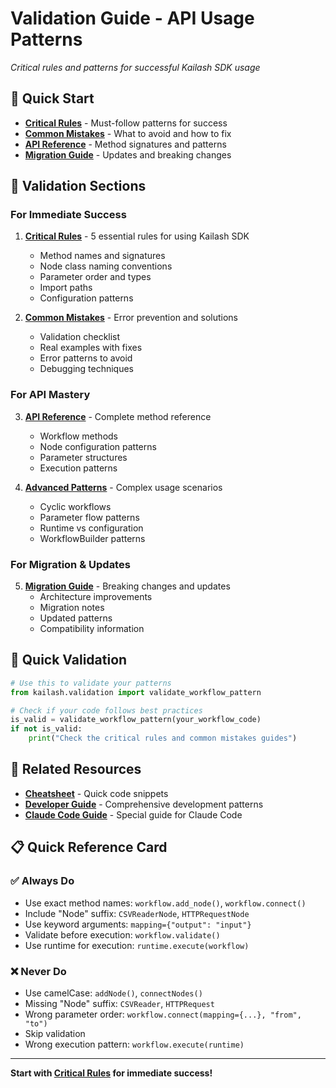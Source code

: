 # Validation Guide - API Usage Patterns

*Critical rules and patterns for successful Kailash SDK usage*

## 🎯 **Quick Start**
- **[Critical Rules](critical-rules.md)** - Must-follow patterns for success
- **[Common Mistakes](common-mistakes.md)** - What to avoid and how to fix
- **[API Reference](api-reference.md)** - Method signatures and patterns
- **[Migration Guide](migration-guide.md)** - Updates and breaking changes

## 📁 **Validation Sections**

### **For Immediate Success**
1. **[Critical Rules](critical-rules.md)** - 5 essential rules for using Kailash SDK
   - Method names and signatures
   - Node class naming conventions
   - Parameter order and types
   - Import paths
   - Configuration patterns

2. **[Common Mistakes](common-mistakes.md)** - Error prevention and solutions
   - Validation checklist
   - Real examples with fixes
   - Error patterns to avoid
   - Debugging techniques

### **For API Mastery**
3. **[API Reference](api-reference.md)** - Complete method reference
   - Workflow methods
   - Node configuration patterns
   - Parameter structures
   - Execution patterns

4. **[Advanced Patterns](advanced-patterns.md)** - Complex usage scenarios
   - Cyclic workflows
   - Parameter flow patterns
   - Runtime vs configuration
   - WorkflowBuilder patterns

### **For Migration & Updates**
5. **[Migration Guide](migration-guide.md)** - Breaking changes and updates
   - Architecture improvements
   - Migration notes
   - Updated patterns
   - Compatibility information

## 🚀 **Quick Validation**
```python
# Use this to validate your patterns
from kailash.validation import validate_workflow_pattern

# Check if your code follows best practices
is_valid = validate_workflow_pattern(your_workflow_code)
if not is_valid:
    print("Check the critical rules and common mistakes guides")

```

## 🔗 **Related Resources**
- **[Cheatsheet](../cheatsheet/)** - Quick code snippets
- **[Developer Guide](../developer/)** - Comprehensive development patterns
- **[Claude Code Guide](../cheatsheet/000-claude-code-guide.md)** - Special guide for Claude Code

## 📋 **Quick Reference Card**

### ✅ **Always Do**
- Use exact method names: `workflow.add_node()`, `workflow.connect()`
- Include "Node" suffix: `CSVReaderNode`, `HTTPRequestNode`
- Use keyword arguments: `mapping={"output": "input"}`
- Validate before execution: `workflow.validate()`
- Use runtime for execution: `runtime.execute(workflow)`

### ❌ **Never Do**
- Use camelCase: `addNode()`, `connectNodes()`
- Missing "Node" suffix: `CSVReader`, `HTTPRequest`
- Wrong parameter order: `workflow.connect(mapping={...}, "from", "to")`
- Skip validation
- Wrong execution pattern: `workflow.execute(runtime)`

---

**Start with [Critical Rules](critical-rules.md) for immediate success!**
